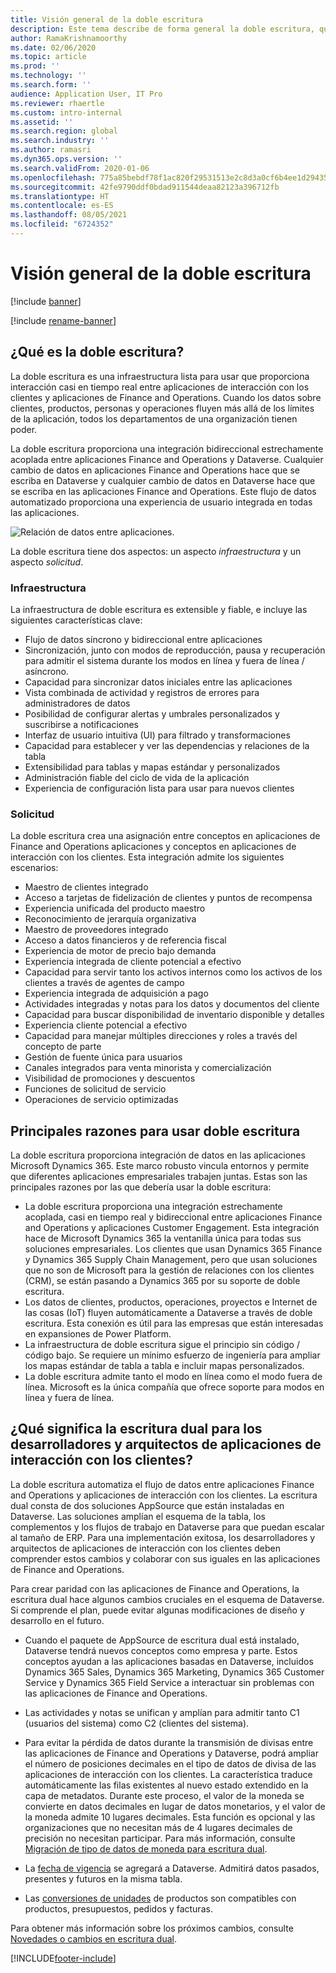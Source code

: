 ```yaml
---
title: Visión general de la doble escritura
description: Este tema describe de forma general la doble escritura, que proporciona interacción casi en tiempo real entre aplicaciones de interacción con los clientes y aplicaciones de Finance and Operations.
author: RamaKrishnamoorthy
ms.date: 02/06/2020
ms.topic: article
ms.prod: ''
ms.technology: ''
ms.search.form: ''
audience: Application User, IT Pro
ms.reviewer: rhaertle
ms.custom: intro-internal
ms.assetid: ''
ms.search.region: global
ms.search.industry: ''
ms.author: ramasri
ms.dyn365.ops.version: ''
ms.search.validFrom: 2020-01-06
ms.openlocfilehash: 775a85bebdf78f1ac820f29531513e2c8d3a0cf6b4ee1d29435c7a6edff68a60
ms.sourcegitcommit: 42fe9790ddf0bdad911544deaa82123a396712fb
ms.translationtype: HT
ms.contentlocale: es-ES
ms.lasthandoff: 08/05/2021
ms.locfileid: "6724352"
---
```

# <a name="dual-write-overview"></a>Visión general de la doble escritura

[!include [banner](../../includes/banner.md)]

[!include [rename-banner](~/includes/cc-data-platform-banner.md)]



## <a name="what-is-dual-write"></a>¿Qué es la doble escritura?

La doble escritura es una infraestructura lista para usar que proporciona interacción casi en tiempo real entre aplicaciones de interacción con los clientes y aplicaciones de Finance and Operations. Cuando los datos sobre clientes, productos, personas y operaciones fluyen más allá de los límites de la aplicación, todos los departamentos de una organización tienen poder.

La doble escritura proporciona una integración bidireccional estrechamente acoplada entre aplicaciones Finance and Operations y Dataverse. Cualquier cambio de datos en aplicaciones Finance and Operations hace que se escriba en Dataverse y cualquier cambio de datos en Dataverse hace que se escriba en las aplicaciones Finance and Operations. Este flujo de datos automatizado proporciona una experiencia de usuario integrada en todas las aplicaciones.

![Relación de datos entre aplicaciones.](media/dual-write-overview.jpg)

La doble escritura tiene dos aspectos: un aspecto *infraestructura* y un aspecto *solicitud*.

### <a name="infrastructure"></a>Infraestructura

La infraestructura de doble escritura es extensible y fiable, e incluye las siguientes características clave:

+ Flujo de datos síncrono y bidireccional entre aplicaciones
+ Sincronización, junto con modos de reproducción, pausa y recuperación para admitir el sistema durante los modos en línea y fuera de línea / asíncrono.
+ Capacidad para sincronizar datos iniciales entre las aplicaciones
+ Vista combinada de actividad y registros de errores para administradores de datos
+ Posibilidad de configurar alertas y umbrales personalizados y suscribirse a notificaciones
+ Interfaz de usuario intuitiva (UI) para filtrado y transformaciones
+ Capacidad para establecer y ver las dependencias y relaciones de la tabla
+ Extensibilidad para tablas y mapas estándar y personalizados
+ Administración fiable del ciclo de vida de la aplicación
+ Experiencia de configuración lista para usar para nuevos clientes

### <a name="application"></a>Solicitud

La doble escritura crea una asignación entre conceptos en aplicaciones de Finance and Operations aplicaciones y conceptos en aplicaciones de interacción con los clientes. Esta integración admite los siguientes escenarios:

+ Maestro de clientes integrado
+ Acceso a tarjetas de fidelización de clientes y puntos de recompensa
+ Experiencia unificada del producto maestro
+ Reconocimiento de jerarquía organizativa
+ Maestro de proveedores integrado
+ Acceso a datos financieros y de referencia fiscal
+ Experiencia de motor de precio bajo demanda
+ Experiencia integrada de cliente potencial a efectivo
+ Capacidad para servir tanto los activos internos como los activos de los clientes a través de agentes de campo
+ Experiencia integrada de adquisición a pago
+ Actividades integradas y notas para los datos y documentos del cliente
+ Capacidad para buscar disponibilidad de inventario disponible y detalles
+ Experiencia cliente potencial a efectivo
+ Capacidad para manejar múltiples direcciones y roles a través del concepto de parte
+ Gestión de fuente única para usuarios
+ Canales integrados para venta minorista y comercialización
+ Visibilidad de promociones y descuentos
+ Funciones de solicitud de servicio
+ Operaciones de servicio optimizadas

## <a name="top-reasons-to-use-dual-write"></a>Principales razones para usar doble escritura

La doble escritura proporciona integración de datos en las aplicaciones Microsoft Dynamics 365. Este marco robusto vincula entornos y permite que diferentes aplicaciones empresariales trabajen juntas. Estas son las principales razones por las que debería usar la doble escritura:

+ La doble escritura proporciona una integración estrechamente acoplada, casi en tiempo real y bidireccional entre aplicaciones Finance and Operations y aplicaciones Customer Engagement. Esta integración hace de Microsoft Dynamics 365 la ventanilla única para todas sus soluciones empresariales. Los clientes que usan Dynamics 365 Finance y Dynamics 365 Supply Chain Management, pero que usan soluciones que no son de Microsoft para la gestión de relaciones con los clientes (CRM), se están pasando a Dynamics 365 por su soporte de doble escritura.
+ Los datos de clientes, productos, operaciones, proyectos e Internet de las cosas (IoT) fluyen automáticamente a Dataverse a través de doble escritura. Esta conexión es útil para las empresas que están interesadas en expansiones de Power Platform.
+ La infraestructura de doble escritura sigue el principio sin código / código bajo. Se requiere un mínimo esfuerzo de ingeniería para ampliar los mapas estándar de tabla a tabla e incluir mapas personalizados.
+ La doble escritura admite tanto el modo en línea como el modo fuera de línea. Microsoft es la única compañía que ofrece soporte para modos en línea y fuera de línea.

## <a name="what-does-dual-write-mean-for-developers-and-architects-of-customer-engagement-apps"></a><a id="developer-architect"></a>¿Qué significa la escritura dual para los desarrolladores y arquitectos de aplicaciones de interacción con los clientes?

La doble escritura automatiza el flujo de datos entre aplicaciones Finance and Operations y aplicaciones de interacción con los clientes. La escritura dual consta de dos soluciones AppSource que están instaladas en Dataverse. Las soluciones amplían el esquema de la tabla, los complementos y los flujos de trabajo en Dataverse para que puedan escalar al tamaño de ERP. Para una implementación exitosa, los desarrolladores y arquitectos de aplicaciones de interacción con los clientes deben comprender estos cambios y colaborar con sus iguales en las aplicaciones de Finance and Operations.

Para crear paridad con las aplicaciones de Finance and Operations, la escritura dual hace algunos cambios cruciales en el esquema de Dataverse. Si comprende el plan, puede evitar algunas modificaciones de diseño y desarrollo en el futuro.

+ Cuando el paquete de AppSource de escritura dual está instalado, Dataverse tendrá nuevos conceptos como empresa y parte. Estos conceptos ayudan a las aplicaciones basadas en Dataverse, incluidos Dynamics 365 Sales, Dynamics 365 Marketing, Dynamics 365 Customer Service y Dynamics 365 Field Service a interactuar sin problemas con las aplicaciones de Finance and Operations.

+ Las actividades y notas se unifican y amplían para admitir tanto C1 (usuarios del sistema) como C2 (clientes del sistema).

+ Para evitar la pérdida de datos durante la transmisión de divisas entre las aplicaciones de Finance and Operations y Dataverse, podrá ampliar el número de posiciones decimales en el tipo de datos de divisa de las aplicaciones de interacción con los clientes. La característica traduce automáticamente las filas existentes al nuevo estado extendido en la capa de metadatos. Durante este proceso, el valor de la moneda se convierte en datos decimales en lugar de datos monetarios, y el valor de la moneda admite 10 lugares decimales. Esta función es opcional y las organizaciones que no necesitan más de 4 lugares decimales de precisión no necesitan participar. Para más información, consulte [Migración de tipo de datos de moneda para escritura dual](currrency-decimal-places.md).

+ La [fecha de vigencia](../../dev-tools/date-effectivity.md) se agregará a Dataverse. Admitirá datos pasados, presentes y futuros en la misma tabla.

+ Las [conversiones de unidades](../../../../supply-chain/pim/tasks/manage-unit-measure.md) de productos son compatibles con productos, presupuestos, pedidos y facturas.

Para obtener más información sobre los próximos cambios, consulte [Novedades o cambios en escritura dual](whats-new-dual-write.md).



[!INCLUDE[footer-include](../../../../includes/footer-banner.md)]